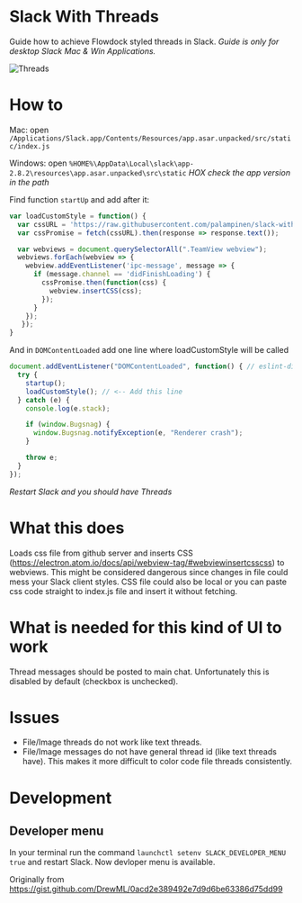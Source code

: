 # Slack With Threads
Guide how to achieve Flowdock styled threads in Slack. *Guide is only for desktop Slack Mac & Win Applications.*

![Threads](https://raw.githubusercontent.com/palampinen/slack-with-threads/master/thread.png)


# How to

Mac: open `/Applications/Slack.app/Contents/Resources/app.asar.unpacked/src/static/index.js`

Windows: open `%HOME%\AppData\Local\slack\app-2.8.2\resources\app.asar.unpacked\src\static`
*HOX check the app version in the path*

Find function `startUp` and add after it:

```js
var loadCustomStyle = function() {
  var cssURL = 'https://raw.githubusercontent.com/palampinen/slack-with-threads/master/threads.css';
  var cssPromise = fetch(cssURL).then(response => response.text());

  var webviews = document.querySelectorAll(".TeamView webview");
  webviews.forEach(webview => {
    webview.addEventListener('ipc-message', message => {
      if (message.channel == 'didFinishLoading') {
        cssPromise.then(function(css) {
          webview.insertCSS(css);
        });
      }
    });
   });
}
```

And in `DOMContentLoaded` add one line where loadCustomStyle will be called
```js
document.addEventListener("DOMContentLoaded", function() { // eslint-disable-line
  try {
    startup();
    loadCustomStyle(); // <-- Add this line
  } catch (e) {
    console.log(e.stack);

    if (window.Bugsnag) {
      window.Bugsnag.notifyException(e, "Renderer crash");
    }

    throw e;
  }
});
```

*Restart Slack and you should have Threads*

# What this does
Loads css file from github server and inserts CSS (https://electron.atom.io/docs/api/webview-tag/#webviewinsertcsscss) to webviews. This might be considered dangerous since changes in file could mess your Slack client styles. CSS file could also be local or you can paste css code straight to index.js file and insert it without fetching.

# What is needed for this kind of UI to work
Thread messages should be posted to main chat. Unfortunately this is disabled by default (checkbox is unchecked).

# Issues
* File/Image threads do not work like text threads.
* File/Image messages do not have general thread id (like text threads have). This makes it more difficult to color code file threads consistently.

# Development

## Developer menu
In your terminal run the command `launchctl setenv SLACK_DEVELOPER_MENU true` and restart Slack. Now devloper menu is available.



Originally from https://gist.github.com/DrewML/0acd2e389492e7d9d6be63386d75dd99

